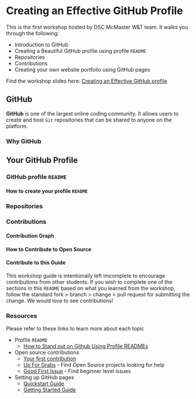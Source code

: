 # Creating an Effective GitHub Profile
This is the first workshop hosted by DSC McMaster W&T team. It walks you through the following:

- Introduction to GitHub
- Creating a Beautiful GitHub profile using profile `README`
- Repositories
- Contributions
- Creating your own website portfolio using GitHub pages

Find the workshop slides here: [Creating an Effective GitHub profile](https://docs.google.com/presentation/d/18xoaqmohPGVYFjWGM3sce7bpJD74c2G0wzt7yB4RaCE/edit?usp=sharing)
   
## GitHub
**GitHub** is one of the largest online coding community. It allows users to create and host `Git` repositories that can be shared to anyone on the platform.

### Why GitHub
<!-- Todo -->

## Your GitHub Profile
<!-- Todo -->

### GitHub profile `README` 
<!-- Todo -->

#### How to create your profile `README`
<!-- Todo -->

### Repositories
<!-- Todo -->

### Contributions
<!-- Todo -->

#### Contribution Graph
<!-- Todo -->

#### How to Contribute to Open Source
<!-- Todo -->

#### Contribute to this Guide
This workshop guide is intentionally left imcomplete to encourage contributions from other students. If you wish to complete one of the sections in this `README` based on what you learned from the workshop, follow the standard fork > branch > change > pull request for submitting the change. We would love to see contributions!
<!-- Todo -->


### Resources
Please refer to these links to learn more about each topic

- Profile `README`
  - [How to Stand out on Github Using Profile READMEs](https://medium.com/better-programming/how-to-stand-out-on-github-with-profile-readmes-dfd2102a3490?source=friends_link&sk=61df9c4b63b329ad95528b8d7c00061f)
- Open source contributions
   - [Your first contribution](https://github.com/DSC-McMaster-U/Workshops/tree/main/Creating%20an%20Effective%20GitHub%20Profile/contributions)
   - [Up For Grabs](https://up-for-grabs.net/#/) - Find Open Source projects looking for help 
   - [Good First Issue](https://goodfirstissue.dev/) - Find beginner level issues 
- Setting up GitHub pages
  - [Quickstart Guide](https://docs.github.com/en/free-pro-team@latest/github/working-with-github-pages/creating-a-github-pages-site#creating-a-repository-for-your-site)
  - [Getting Started Guide](https://docs.github.com/en/free-pro-team@latest/github/working-with-github-pages/creating-a-github-pages-site#creating-a-repository-for-your-site)
